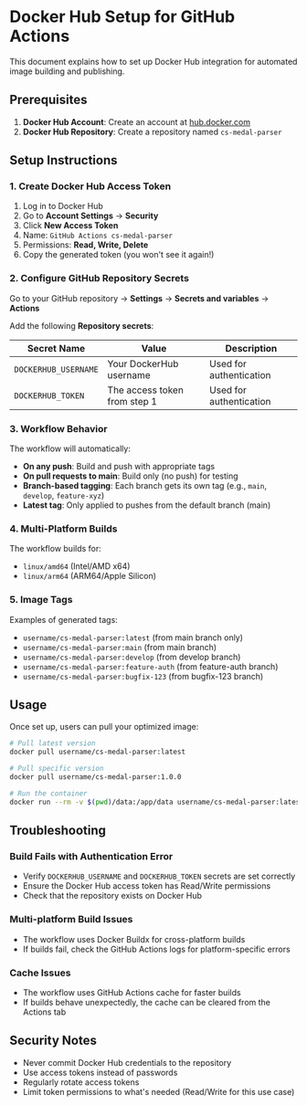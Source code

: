 # Docker Hub Setup for GitHub Actions

This document explains how to set up Docker Hub integration for automated image building and publishing.

## Prerequisites

1. **Docker Hub Account**: Create an account at [hub.docker.com](https://hub.docker.com)
2. **Docker Hub Repository**: Create a repository named `cs-medal-parser`

## Setup Instructions

### 1. Create Docker Hub Access Token

1. Log in to Docker Hub
2. Go to **Account Settings** → **Security**
3. Click **New Access Token**
4. Name: `GitHub Actions cs-medal-parser`
5. Permissions: **Read, Write, Delete**
6. Copy the generated token (you won't see it again!)

### 2. Configure GitHub Repository Secrets

Go to your GitHub repository → **Settings** → **Secrets and variables** → **Actions**

Add the following **Repository secrets**:

| Secret Name          | Value                        | Description             |
| -------------------- | ---------------------------- | ----------------------- |
| `DOCKERHUB_USERNAME` | Your DockerHub username      | Used for authentication |
| `DOCKERHUB_TOKEN`    | The access token from step 1 | Used for authentication |

### 3. Workflow Behavior

The workflow will automatically:

- **On any push**: Build and push with appropriate tags
- **On pull requests to main**: Build only (no push) for testing
- **Branch-based tagging**: Each branch gets its own tag (e.g., `main`, `develop`, `feature-xyz`)
- **Latest tag**: Only applied to pushes from the default branch (main)

### 4. Multi-Platform Builds

The workflow builds for:

- `linux/amd64` (Intel/AMD x64)
- `linux/arm64` (ARM64/Apple Silicon)

### 5. Image Tags

Examples of generated tags:

- `username/cs-medal-parser:latest` (from main branch only)
- `username/cs-medal-parser:main` (from main branch)
- `username/cs-medal-parser:develop` (from develop branch)
- `username/cs-medal-parser:feature-auth` (from feature-auth branch)
- `username/cs-medal-parser:bugfix-123` (from bugfix-123 branch)

## Usage

Once set up, users can pull your optimized image:

```bash
# Pull latest version
docker pull username/cs-medal-parser:latest

# Pull specific version
docker pull username/cs-medal-parser:1.0.0

# Run the container
docker run --rm -v $(pwd)/data:/app/data username/cs-medal-parser:latest
```

## Troubleshooting

### Build Fails with Authentication Error

- Verify `DOCKERHUB_USERNAME` and `DOCKERHUB_TOKEN` secrets are set correctly
- Ensure the Docker Hub access token has Read/Write permissions
- Check that the repository exists on Docker Hub

### Multi-platform Build Issues

- The workflow uses Docker Buildx for cross-platform builds
- If builds fail, check the GitHub Actions logs for platform-specific errors

### Cache Issues

- The workflow uses GitHub Actions cache for faster builds
- If builds behave unexpectedly, the cache can be cleared from the Actions tab

## Security Notes

- Never commit Docker Hub credentials to the repository
- Use access tokens instead of passwords
- Regularly rotate access tokens
- Limit token permissions to what's needed (Read/Write for this use case)
